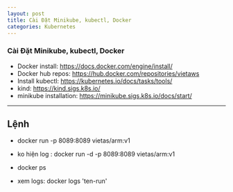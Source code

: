 ```yaml
---
layout: post
title: Cài Đặt Minikube, kubectl, Docker 
categories: Kubernetes
---
```


### Cài Đặt Minikube, kubectl, Docker

- Docker install: https://docs.docker.com/engine/install/ 
- Docker hub repos: https://hub.docker.com/repositories/vietaws
- Install kubectl: https://kubernetes.io/docs/tasks/tools/ 
- kind: https://kind.sigs.k8s.io/ 
- minikube installation: https://minikube.sigs.k8s.io/docs/start/ 

-------

## Lệnh

- docker run -p 8089:8089 vietas/arm:v1

- ko hiện log : docker run -d -p 8089:8089 vietas/arm:v1

- docker ps

- xem logs: docker logs 'ten-run'
